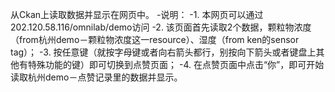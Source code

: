 从Ckan上读取数据并显示在网页中。
-说明：
-1. 本网页可以通过202.120.58.116/omnilab/demo访问
-2. 该页面首先读取2个数据，颗粒物浓度（from杭州demo－颗粒物浓度这一resource）、湿度（from ken的sensor tag）；
-3. 按任意键（就按字母键或者向右箭头都行，别按向下箭头或者键盘上其他有特殊功能的键）即可切换到点赞页面；
-4. 在点赞页面中点击“你”，即可开始读取杭州demo－点赞记录里的数据并显示。